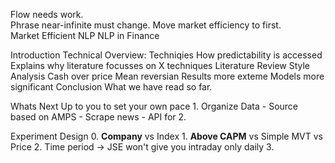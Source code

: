 
Flow needs work.  
Phrase near-infinite must change. 
Move market efficiency to first.  
    Market Efficient
    NLP
    NLP in Finance

Introduction
Technical Overview:
    Techniqies
    How predictability is accessed
    Explains why literature focusses on X techniques
Literature Review
    Style Analysis
        Cash over price
    Mean reversian
        Results more exteme
        Models more significant
Conclusion
    What we have read so far.  
    
Whats Next
    Up to  you to set your own pace
    1. Organize Data
        - Source based on AMPS
        - Scrape news
        - API for 
    2. 

Experiment Design
    0. __Company__ vs Index
    1. __Above CAPM__ vs Simple MVT vs Price
    2. Time period -> JSE won't give you intraday only daily
    3. 
